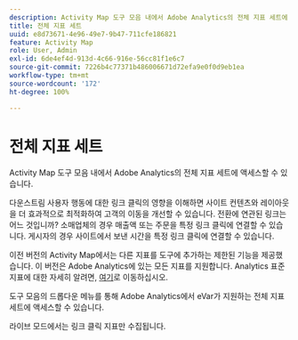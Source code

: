 ```yaml
---
description: Activity Map 도구 모음 내에서 Adobe Analytics의 전체 지표 세트에 액세스할 수 있습니다.
title: 전체 지표 세트
uuid: e8d73671-4e96-49e7-9b47-711cfe186821
feature: Activity Map
role: User, Admin
exl-id: 6de4ef4d-913d-4c66-916e-56cc81f1e6c7
source-git-commit: 7226b4c77371b486006671d72efa9e0f0d9eb1ea
workflow-type: tm+mt
source-wordcount: '172'
ht-degree: 100%

---
```


# 전체 지표 세트

Activity Map 도구 모음 내에서 Adobe Analytics의 전체 지표 세트에 액세스할 수 있습니다.

다운스트림 사용자 행동에 대한 링크 클릭의 영향을 이해하면 사이트 컨텐츠와 레이아웃을 더 효과적으로 최적화하여 고객의 이동을 개선할 수 있습니다. 전환에 연관된 링크는 어느 것입니까? 소매업체의 경우 매출액 또는 주문을 특정 링크 클릭에 연결할 수 있습니다. 게시자의 경우 사이트에서 보낸 시간을 특정 링크 클릭에 연결할 수 있습니다.

이전 버전의 Activity Map에서는 다른 지표를 도구에 추가하는 제한된 기능을 제공했습니다. 이 버전은 Adobe Analytics에 있는 모든 지표를 지원합니다. Analytics 표준 지표에 대한 자세히 알려면, [여기](/help/components/metrics/overview.md)로 이동하십시오.

도구 모음의 드롭다운 메뉴를 통해 Adobe Analytics에서 eVar가 지원하는 전체 지표 세트에 액세스할 수 있습니다.

라이브 모드에서는 링크 클릭 지표만 수집됩니다.
